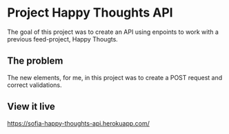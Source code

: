 # Project Happy Thoughts API

The goal of this project was to create an API using enpoints to work with a previous feed-project, Happy Thougts. 

## The problem

The new elements, for me, in this project was to create a POST request and correct validations. 

## View it live

https://sofia-happy-thoughts-api.herokuapp.com/